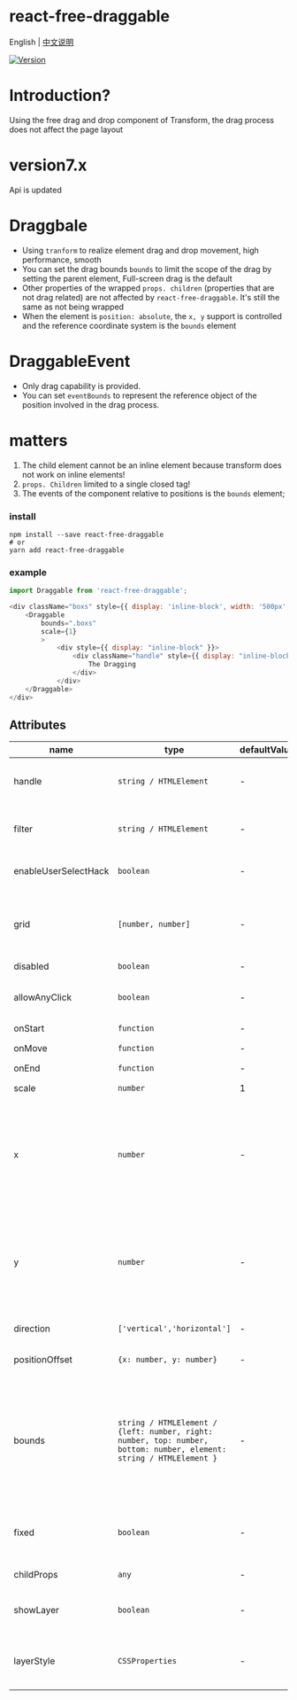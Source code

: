# react-free-draggable

English | [中文说明](./README_CN.md)

[![Version](https://img.shields.io/badge/version-7.1.2-green)](https://www.npmjs.com/package/react-free-draggable)

# Introduction?

Using the free drag and drop component of Transform, the drag process does not affect the page layout

# version7.x

Api is updated

# Draggbale

- Using `tranform` to realize element drag and drop movement, high performance, smooth
- You can set the drag bounds `bounds` to limit the scope of the drag by setting the parent element, Full-screen drag is the default
- Other properties of the wrapped `props. children` (properties that are not drag related) are not affected by `react-free-draggable`. It's still the same as not being wrapped
- When the element is `position: absolute`, the `x, y` support is controlled and the reference coordinate system is the `bounds` element

# DraggableEvent

- Only drag capability is provided.
- You can set `eventBounds` to represent the reference object of the position involved in the drag process.

# matters

1. The child element cannot be an inline element because transform does not work on inline elements!
2. `props. Children` limited to a single closed tag!
3. The events of the component relative to positions is the `bounds` element;

### install
```
npm install --save react-free-draggable
# or
yarn add react-free-draggable
```

### example
```javascript
import Draggable from 'react-free-draggable';

<div className="boxs" style={{ display: 'inline-block', width: '500px', background: "red" }}>
    <Draggable
        bounds=".boxs"
        scale={1}
        >
            <div style={{ display: "inline-block" }}>
                <div className="handle" style={{ display: "inline-block", width: "80px",background: "blue", cursor: "pointer", height: "100%" }} onClick={this.clickToast}>
                    The Dragging
                </div>
            </div>
    </Draggable>
</div>
```

## Attributes

| name                          | type                  | defaultValue                                                   | description                                                                                                      |
| ----------------------------- | --------------------- | -------------------------------------------------------------- | --------------------------------------------------------------------------------------------------------- |
| handle                      | `string / HTMLElement`            | -                                                  | Drag the class selector or element for the element                                                                                  |
| filter                  | `string / HTMLElement`            | -                                                  | A selector or element that does not allow drag and drop                                                                              |
| enableUserSelectHack          | `boolean`                         | -                                                  | Allows you to add selected styles                                                  |
| grid                          | `[number, number]`                | -                                                  | Set X, Y direction amplitude, how much to move the target                                                                              |
| disabled                      | `boolean`                         | -                                                  | disabled drag                                                                                          |
| allowAnyClick                 | `boolean`                         | -                                                  | Indicates that drag is allowed without a left mouse click                                                                                          |
| onStart                   | `function`                        | -                                                  | the start event                                                                                        |
| onMove                        | `function`                        | -                                                  | the dragging event                      |
| onEnd                    | `function`                        | -                                                  | the end event                                                                                  |
| scale                         | `number`                          | 1                                                  | Drag sensitivity                                                                                  |
| x                             | `number`                          | -                                                  | When the element is `position: absolute`, position of `horizontal` relative to `bounds` to change `transform`                                                                                  |
| y                             | `number`                          | -                                                  | When the element is `position: absolute`, position of `vertical` relative to `bounds` to change `transform`                                                                                  |
| direction                          | `['vertical','horizontal']`              | -                                                  | the direction of drag and drop                                                                                  |
| positionOffset                | `{x: number, y: number}`          | -                                                  | Transform position increment                                                                                  |
| bounds                        | `string / HTMLElement / {left: number, right: number, top: number, bottom: number, element: string / HTMLElement }`                   | -              | The range within the element, if it is element, the position is range in element, but if it is object, it is the range of the `element` element                                                                                          |
| fixed                   | `boolean`                | -                                               | Fixed dragging position when it is a non-controlled component                                |
| childProps                   | `any`                | -                                               | children's props                                 |
| showLayer                   | `boolean`                | -                                               | `DraggableEvent` component's display of the layer copy                                  |
| layerStyle                   | `CSSProperties`                | -                                               | `DraggableEvent` component custom the style of the layer copy



